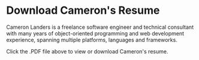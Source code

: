 # Download Cameron's Resume
Cameron Landers is a freelance software engineer and technical consultant with many years of object-oriented programming and web development experience, spanning multiple platforms, languages and frameworks.

Click the .PDF file above to view or download Cameron's resume.

